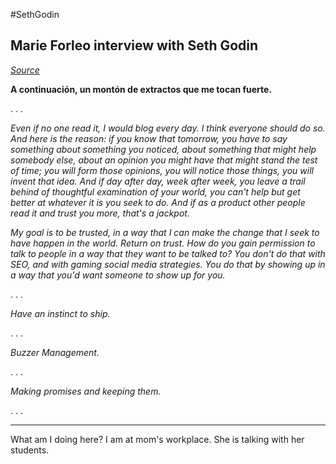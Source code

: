 #SethGodin 

## Marie Forleo interview with Seth Godin

*[Source](https://www.youtube.com/watch?v=AtfvZ_KOiZY&t=1125s)*

**A continuación, un montón de extractos que me tocan fuerte.**

. . .

*Even if no one read it, I would blog every day. I think everyone should do so. And here is the reason: if you know that tomorrow, you have to say something about something you noticed, about something that might help somebody else, about an opinion you might have that might stand the test of time; you will form those opinions, you will notice those things, you will invent that idea. And if day after day, week after week, you leave a trail behind of thoughtful examination of your world, you can't help but get better at whatever it is you seek to do. And if as a product other people read it and trust you more, that's a jackpot.*

*My goal is to be trusted, in a way that I can make the change that I seek to have happen in the world. Return on trust. How do you gain permission to talk to people in a way that they want to be talked to? You don't do that with SEO, and with gaming social media strategies. You do that by showing up in a way that you'd want someone to show up for you.*

. . .

*Have an instinct to ship.*

. . .

*Buzzer Management.*

. . .

*Making promises and keeping them.*

. . .


---
What am I doing here? I am at mom's workplace. She is talking with her students.